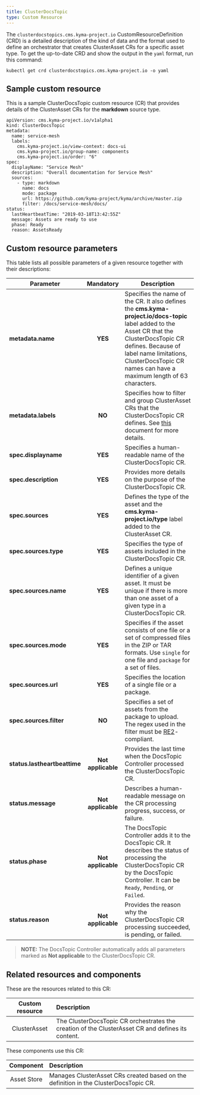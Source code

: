 ```yaml
---
title: ClusterDocsTopic
type: Custom Resource
---
```


The `clusterdocstopics.cms.kyma-project.io` CustomResourceDefinition (CRD) is a detailed description of the kind of data and the format used to define an orchestrator that creates ClusterAsset CRs for a specific asset type. To get the up-to-date CRD and show the output in the `yaml` format, run this command:

```
kubectl get crd clusterdocstopics.cms.kyma-project.io -o yaml
```

## Sample custom resource

This is a sample ClusterDocsTopic custom resource (CR) that provides details of the ClusterAsset CRs for the **markdown** source type.

```
apiVersion: cms.kyma-project.io/v1alpha1
kind: ClusterDocsTopic
metadata:
  name: service-mesh
  labels:
    cms.kyma-project.io/view-context: docs-ui
    cms.kyma-project.io/group-name: components
    cms.kyma-project.io/order: "6"
spec:
  displayName: "Service Mesh"
  description: "Overall documentation for Service Mesh"
  sources:
    - type: markdown
      name: docs
      mode: package
      url: https://github.com/kyma-project/kyma/archive/master.zip
      filter: /docs/service-mesh/docs/
status:
  lastHeartbeatTime: "2019-03-18T13:42:55Z"
  message: Assets are ready to use
  phase: Ready
  reason: AssetsReady

```

## Custom resource parameters

This table lists all possible parameters of a given resource together with their descriptions:


| Parameter   |      Mandatory      |  Description |
|----------|:-------------:|------|
| **metadata.name** |    **YES**   | Specifies the name of the CR. It also defines the **cms.kyma-project.io/docs-topic** label added to the Asset CR that the ClusterDocsTopic CR defines. Because of label name limitations, ClusterDocsTopic CR names can have a maximum length of 63 characters. |
| **metadata.labels** |    **NO**   | Specifies how to filter and group ClusterAsset CRs that the ClusterDocsTopic CR defines. See [this](#details-headless-cms-in-console) document for more details. |
| **spec.displayname** |    **YES**   | Specifies a human-readable name of the ClusterDocsTopic CR. |
| **spec.description** |    **YES**   | Provides more details on the purpose of the ClusterDocsTopic CR. |
| **spec.sources** |    **YES**   | Defines the type of the asset and the **cms.kyma-project.io/type** label added to the ClusterAsset CR.  |
| **spec.sources.type** |    **YES**   | Specifies the type of assets included in the ClusterDocsTopic CR. |
| **spec.sources.name** |    **YES**   | Defines a unique identifier of a given asset. It must be unique if there is more than one asset of a given type in a ClusterDocsTopic CR. |
| **spec.sources.mode** |    **YES**   | Specifies if the asset consists of one file or a set of compressed files in the ZIP or TAR formats. Use `single` for one file and `package` for a set of files.  |
| **spec.sources.url** |    **YES**   | Specifies the location of a single file or a package. |
| **spec.sources.filter** |    **NO**   | Specifies a set of assets from the package to upload. The regex used in the filter must be [RE2](https://golang.org/s/re2syntax)-compliant. |
| **status.lastheartbeattime** |    **Not applicable**   | Provides the last time when the DocsTopic Controller processed the ClusterDocsTopic CR. |
| **status.message** |    **Not applicable**   | Describes a human-readable message on the CR processing progress, success, or failure. |
| **status.phase** |    **Not applicable**   | The DocsTopic Controller adds it to the DocsTopic CR. It describes the status of processing the ClusterDocsTopic CR by the DocsTopic Controller. It can be `Ready`, `Pending`, or `Failed`. |
| **status.reason** |    **Not applicable**   | Provides the reason why the ClusterDocsTopic CR processing succeeded, is pending, or failed.  |

> **NOTE:** The DocsTopic Controller automatically adds all parameters marked as **Not applicable** to the ClusterDocsTopic CR.

## Related resources and components

These are the resources related to this CR:

| Custom resource |   Description |
|:----------:|:------|
| ClusterAsset | The ClusterDocsTopic CR orchestrates the creation of the ClusterAsset CR and defines its content. |

These components use this CR:

| Component   |   Description |
|:----------:|:------|
| Asset Store |  Manages ClusterAsset CRs created based on the definition in the ClusterDocsTopic CR. |
